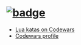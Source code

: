# [![badge](https://www.codewars.com/users/evaristor/badges/large)](https://www.codewars.com/users/evaristor)

- [Lua katas on
  Codewars](https://www.codewars.com/kata/search/lua?q=&xids=completed&beta=false&order_by=popularity%20desc)
- [Codewars profile](https://www.codewars.com/users/evaristor)
